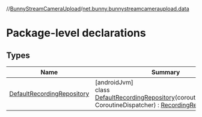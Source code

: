 //[BunnyStreamCameraUpload](../../index.md)/[net.bunny.bunnystreamcameraupload.data](index.md)

# Package-level declarations

## Types

| Name | Summary |
|---|---|
| [DefaultRecordingRepository](-default-recording-repository/index.md) | [androidJvm]<br>class [DefaultRecordingRepository](-default-recording-repository/index.md)(coroutineDispatcher: CoroutineDispatcher) : [RecordingRepository](../net.bunny.bunnystreamcameraupload.domain/-recording-repository/index.md) |